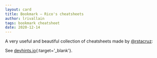 ```yaml
---
layout: card
title: Bookmark – Rico's cheatsheets
author: lrivallain
tags: bookmark cheatsheet
date: 2020-12-14
---
```


A very useful and beautiful collection of cheatsheets made by [@rstacruz](https://ricostacruz.com/):

See [devhints.io](https://devhints.io/){:target='_blank'}.
